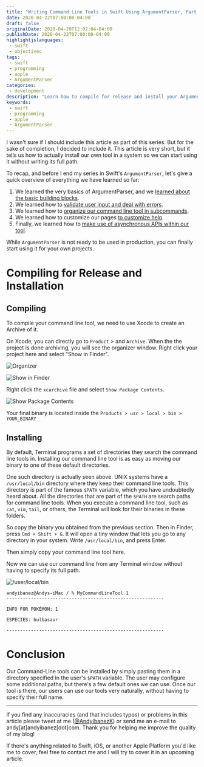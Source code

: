 ```yaml
---
title: "Writing Command Line Tools in Swift Using ArgumentParser, Part 6: Releasing And Installing Our Command Line Tool"
date: 2020-04-22T07:00:00-04:00
draft: false
originalDate: 2020-04-20T12:02:04-04:00
publishDate: 2020-04-22T07:00:00-04:00
highlightjslanguages:
 - swift
 - objectivec
tags:
 - swift
 - programming
 - apple
 - ArgumentParser
categories:
 - development
description: "Learn how to compile for release and install your ArgumentParser command line tools."
keywords:
 - swift
 - programming
 - apple
 - ArgumentParser
---
```


I wasn't sure if I should include this article as part of this series. But for the sake of completion, I decided to include it. This article is very short, but it tells us how to actually install our own tool in a system so we can start using it without writing its full path.

To recap, and before I end my series in Swift's `ArgumentParser`, let's give a quick overview of everything we have learned so far:

1. We learned the very basics of ArgumentParser, and we [learned about the basic building blocks](https://www.andyibanez.com/posts/writing-commandline-tools-argumentparser-part1/).
2. We learned how to [validate user input and deal with errors](https://www.andyibanez.com/posts/writing-commandline-tools-argumentparser-part2/).
3. We learned how to [organize our command line tool in subcommands](https://www.andyibanez.com/posts/writing-commandline-tools-argumentparser-part3/).
4. We learned how to customize our pages [to customize help](https://www.andyibanez.com/posts/writing-commandline-tools-argumentparser-part4/).
5. Finally, we learned how to [make use of asynchronous APIs within our tool](https://www.andyibanez.com/posts/writing-commandline-tools-argumentparser-part5/).

While `ArgumentParser` is not ready to be used in production, you can finally start using it for your own projects.

# Compiling for Release and Installation

## Compiling

To compile your command line tool, we need to use Xcode to create an Archive of it.

On Xcode, you can directly go to `Product` > and `Archive`. When the the project is done archiving, you will see the organizer window. Right click your project here and select "Show in Finder".

![Organizer](/img/organizer_window_app6)

![Show in Finder](/img/showinfinder_app6.png)

Right click the `xcarchive` file and select `Show Package Contents`.

![Show Package Contents](/img/packagecontentsshown_app6.png)

Your final binary is located inside the `Products > usr > local > bin > YOUR_BINARY`

## Installing

By default, Terminal programs a set of directories they search the command line tools in. Installing our command line tool is as easy as moving our binary to one of these default directories.

One such directory is actually seen above. UNIX systems have a `/usr/local/bin` directory where they keep their command line tools. This directory is part of the famous `$PATH` variable, which you have undoubtedly heard about. All the directories that are part of the `$PATH` are search paths for command line tools. When you execute a command line tool, such as `cat`, `vim`, `tail`, or others, the Terminal will look for their binaries in these folders.

So copy the binary you obtained from the previous section. Then in Finder, press `Cmd + Shift + G`. It will open a tiny window that lets you go to any directory in your system. Write `/usr/local/bin`, and press Enter.

Then simply copy your command line tool here.

Now we can use our command line from any Terminal window without having to specify its full path.

![/user/local/bin](/img/usrlocalbin+app6.png)

```
andyibanez@Andys-iMac / % MyCommandLineTool 1          
----------------------------------------------------------

INFO FOR POKÉMON: 1

ESPECIES: bulbasaur

----------------------------------------------------------
```

# Conclusion

Our Command-Line tools can be installed by simply pasting them in a directory specified in the user's `$PATH` variable. The user may configure some additional paths, but there's a few default ones we can use. Once our tool is there, our users can use our tools very naturally, without having to specify their full name.

<hr>

If you find any inaccuracies (and that includes typos) or problems in this article please tweet at me ([@AndyIbanezK](https://twitter.com/AndyIbanezK)) or send me an e-mail to andy[at]andyibanez[dot]com. Thank you for helping me improve the quality of my blog!

If there's anything related to Swift, iOS, or another Apple Platform you'd like me to cover, feel free to contact me and I will try to cover it in an upcoming article.


